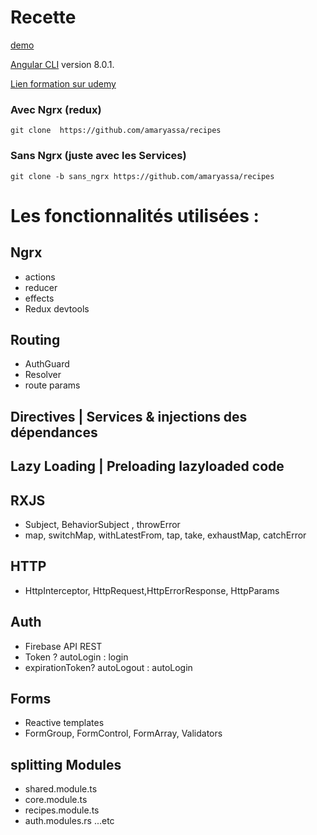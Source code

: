 # Recette 
[demo](https://mybooks-abc71.firebaseapp.com/)

[Angular CLI](https://github.com/angular/angular-cli) version 8.0.1.

[Lien formation sur udemy](https://www.udemy.com/course/the-complete-guide-to-angular-2/)
### Avec Ngrx (redux) 
``` git clone  https://github.com/amaryassa/recipes ```
### Sans Ngrx (juste avec les Services)
``` git clone -b sans_ngrx https://github.com/amaryassa/recipes ```



# Les fonctionnalités utilisées :
## Ngrx
  * actions
  * reducer
  * effects
  * Redux devtools
## Routing
 * AuthGuard
 *  Resolver
 *  route params
## Directives | Services & injections des dépendances
## Lazy Loading | Preloading lazyloaded code
 ## RXJS
 *  Subject, BehaviorSubject , throwError
 *  map, switchMap, withLatestFrom, tap, take, exhaustMap, catchError
 ## HTTP
*  HttpInterceptor, HttpRequest,HttpErrorResponse, HttpParams

## Auth
  * Firebase API REST
  * Token ? autoLogin : login
  * expirationToken? autoLogout : autoLogin
  

 
## Forms
* Reactive  templates
* FormGroup, FormControl, FormArray, Validators 

 
## splitting Modules
 *  shared.module.ts
 *  core.module.ts
 *  recipes.module.ts
 *  auth.modules.rs ...etc
  
  


  
